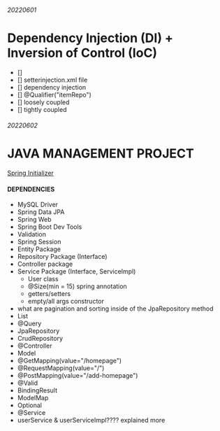 ###### 20220601

# Dependency Injection (DI) + Inversion of Control (IoC)

- [] <bean></bean>
- [] setterinjection.xml file
- [] dependency injection
- [] @Qualifier("itemRepo")
- [] loosely coupled
- [] tightly coupled

###### 20220602

# JAVA MANAGEMENT PROJECT

[Spring Initializer](start.spring.io)

#### DEPENDENCIES

- MySQL Driver
- Spring Data JPA
- Spring Web
- Spring Boot Dev Tools
- Validation
- Spring Session
- Entity Package
- Repository Package (Interface)
- Controller package
- Service Package (Interface, ServiceImpl)
  - User class
  - @Size(min = 15) spring annotation
  - getters/setters
  - empty/all args constructor
- what are pagination and sorting inside of the JpaRepository method
- List
- @Query
- JpaRepository
- CrudRepository
- @Controller
- Model
- @GetMapping(value="/homepage")
- @RequestMapping(value="/")
- @PostMapping(value="/add-homepage")
- @Valid
- BindingResult
- ModelMap
- Optional
- @Service
- userService & userServiceImpl???? explained more
